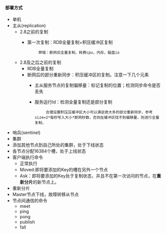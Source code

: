 #### 部署方式
* 单机
* 主从(replication)
  * 2.8之前的复制
     * 第一次复制：RDB全量复制+积压缓冲区复制
       
                弊端：断网后全量复制，耗费cpu，内存，磁盘io 
  * 2.8及之后之前的复制 
     *  RDB全量复制
     *  断网后的部分重新同步：积压缓冲区的复制。注意一下几个元素
         * 主从服务节点的复制偏移量：标记复制的位置；检测同步命令是否丢失
         * 服务运行Id：检测全量复制还是部分复制
                    
                    合理设置积压压缓冲区大小可以满足绝大多的部分重新同步，参考size=2*每秒写入大小*断网秒数，否则在缓冲区找不到偏移量，则进行全量复制。
* 哨兵(sentinel)
* 集群
 * 添加其他节点到自己所处的集群，处于下线状态
 * 各节点分配16384个槽，处于上线状态
 * 客户端执行命令
     * 正常执行 
     * Moved:即将要添加的Key的槽在另外一个节点
     * Ask：即将要添加的Key处于复制状态，并且不在第一次访问的节点，在**重新分片**的新节点上。
 *  重新分片
 *  Master节点下线，故障转移从节点
 *  节点间通信的命令
     *  meet
     *  ping
     *  pong
     *  publish
     *  fall
    
